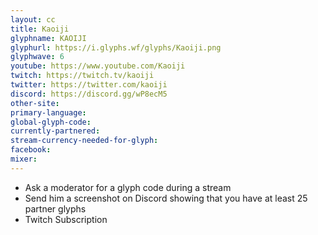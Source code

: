 ```yaml
---
layout: cc
title: Kaoiji
glyphname: KAOIJI
glyphurl: https://i.glyphs.wf/glyphs/Kaoiji.png
glyphwave: 6
youtube: https://www.youtube.com/Kaoiji
twitch: https://twitch.tv/kaoiji
twitter: https://twitter.com/kaoiji
discord: https://discord.gg/wP8ecM5
other-site: 
primary-language: 
global-glyph-code: 
currently-partnered: 
stream-currency-needed-for-glyph: 
facebook: 
mixer: 
---
```

* Ask a moderator for a glyph code during a stream
* Send him a screenshot on Discord showing that you have at least 25 partner glyphs
* Twitch Subscription

